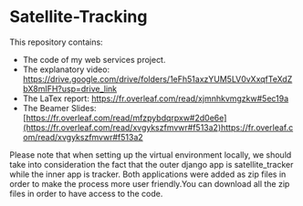 # Satellite-Tracking
This repository contains:
- The code of my web services project.
- The explanatory video: https://drive.google.com/drive/folders/1eFh51axzYUM5LV0vXxqfTeXdZbX8mIFH?usp=drive_link
- The LaTex report: https://fr.overleaf.com/read/xjmnhkvmgzkw#5ec19a 
- The Beamer Slides: [https://fr.overleaf.com/read/mfzpybdqrpxw#2d0e6e](https://fr.overleaf.com/read/xvgykszfmvwr#f513a2)https://fr.overleaf.com/read/xvgykszfmvwr#f513a2


Please note that when setting up the virtual environment locally, we should take into consideration the fact that the outer django app is satellite_tracker while the inner app is tracker. Both applications were added as zip files in order to make the process more user friendly.You can download all the zip files in order to have access to the code.
